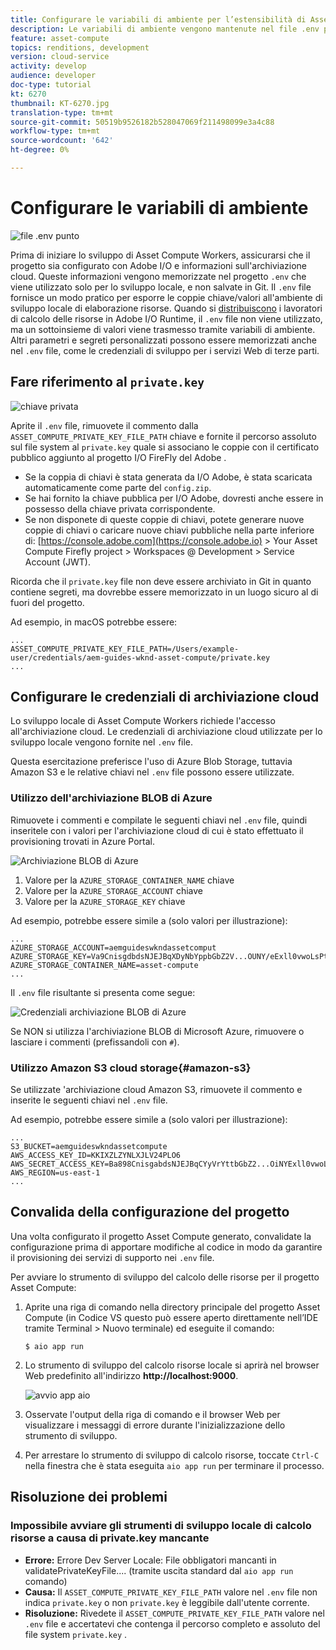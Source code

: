 ```yaml
---
title: Configurare le variabili di ambiente per l’estensibilità di Asset Compute
description: Le variabili di ambiente vengono mantenute nel file .env per lo sviluppo locale e vengono utilizzate per fornire  credenziali di I/O Adobe e le credenziali di archiviazione cloud richieste per lo sviluppo locale.
feature: asset-compute
topics: renditions, development
version: cloud-service
activity: develop
audience: developer
doc-type: tutorial
kt: 6270
thumbnail: KT-6270.jpg
translation-type: tm+mt
source-git-commit: 50519b9526182b528047069f211498099e3a4c88
workflow-type: tm+mt
source-wordcount: '642'
ht-degree: 0%

---
```



# Configurare le variabili di ambiente

![file .env punto](assets/environment-variables/dot-env-file.png)

Prima di iniziare lo sviluppo di Asset Compute Workers, assicurarsi che il progetto sia configurato con  Adobe I/O e informazioni sull&#39;archiviazione cloud. Queste informazioni vengono memorizzate nel progetto `.env` che viene utilizzato solo per lo sviluppo locale, e non salvate in Git. Il `.env` file fornisce un modo pratico per esporre le coppie chiave/valori all&#39;ambiente di sviluppo locale di elaborazione risorse. Quando si [distribuiscono](../deploy/runtime.md) i lavoratori di calcolo delle risorse in Adobe I/O Runtime, il `.env` file non viene utilizzato, ma un sottoinsieme di valori viene trasmesso tramite variabili di ambiente. Altri parametri e segreti personalizzati possono essere memorizzati anche nel `.env` file, come le credenziali di sviluppo per i servizi Web di terze parti.

## Fare riferimento al `private.key`

![chiave privata](assets/environment-variables/private-key.png)

Aprite il `.env` file, rimuovete il commento dalla `ASSET_COMPUTE_PRIVATE_KEY_FILE_PATH` chiave e fornite il percorso assoluto sul file system al `private.key` quale si associano le coppie con il certificato pubblico aggiunto al progetto I/O FireFly del Adobe .

+ Se la coppia di chiavi è stata generata da  I/O Adobe, è stata scaricata automaticamente come parte del `config.zip`.
+ Se hai fornito la chiave pubblica per  I/O Adobe, dovresti anche essere in possesso della chiave privata corrispondente.
+ Se non disponete di queste coppie di chiavi, potete generare nuove coppie di chiavi o caricare nuove chiavi pubbliche nella parte inferiore di:
   [https://console.adobe.com](https://console.adobe.io) > Your Asset Compute Firefly project > Workspaces @ Development > Service Account (JWT).

Ricorda che il `private.key` file non deve essere archiviato in Git in quanto contiene segreti, ma dovrebbe essere memorizzato in un luogo sicuro al di fuori del progetto.

Ad esempio, in macOS potrebbe essere:

```
...
ASSET_COMPUTE_PRIVATE_KEY_FILE_PATH=/Users/example-user/credentials/aem-guides-wknd-asset-compute/private.key
...
```

## Configurare le credenziali di archiviazione cloud

Lo sviluppo locale di Asset Compute Workers richiede l&#39;accesso all&#39;archiviazione [](../set-up/accounts-and-services.md#cloud-storage)cloud. Le credenziali di archiviazione cloud utilizzate per lo sviluppo locale vengono fornite nel `.env` file.

Questa esercitazione preferisce l&#39;uso di Azure Blob Storage, tuttavia  Amazon S3 e le relative chiavi nel `.env` file possono essere utilizzate.

### Utilizzo dell&#39;archiviazione BLOB di Azure

Rimuovete i commenti e compilate le seguenti chiavi nel `.env` file, quindi inseritele con i valori per l&#39;archiviazione cloud di cui è stato effettuato il provisioning trovati in Azure Portal.

![Archiviazione BLOB di Azure](./assets/environment-variables/azure-portal-credentials.png)

1. Valore per la `AZURE_STORAGE_CONTAINER_NAME` chiave
1. Valore per la `AZURE_STORAGE_ACCOUNT` chiave
1. Valore per la `AZURE_STORAGE_KEY` chiave

Ad esempio, potrebbe essere simile a (solo valori per illustrazione):

```
...
AZURE_STORAGE_ACCOUNT=aemguideswkndassetcomput
AZURE_STORAGE_KEY=Va9CnisgdbdsNJEJBqXDyNbYppbGbZ2V...OUNY/eExll0vwoLsPt/OvbM+B7pkUdpEe7zJhg==
AZURE_STORAGE_CONTAINER_NAME=asset-compute
...
```

Il `.env` file risultante si presenta come segue:

![Credenziali archiviazione BLOB di Azure](assets/environment-variables/cloud-storage-credentials.png)

Se NON si utilizza l&#39;archiviazione BLOB di Microsoft Azure, rimuovere o lasciare i commenti (prefissandoli con `#`).

### Utilizzo  Amazon S3 cloud storage{#amazon-s3}

Se utilizzate &#39;archiviazione cloud Amazon S3, rimuovete il commento e inserite le seguenti chiavi nel `.env` file.

Ad esempio, potrebbe essere simile a (solo valori per illustrazione):

```
...
S3_BUCKET=aemguideswkndassetcompute
AWS_ACCESS_KEY_ID=KKIXZLZYNLXJLV24PLO6
AWS_SECRET_ACCESS_KEY=Ba898CnisgabdsNJEJBqCYyVrYttbGbZ2...OiNYExll0vwoLsPtOv
AWS_REGION=us-east-1
...
```

## Convalida della configurazione del progetto

Una volta configurato il progetto Asset Compute generato, convalidate la configurazione prima di apportare modifiche al codice in modo da garantire il provisioning dei servizi di supporto nei `.env` file.

Per avviare lo strumento di sviluppo del calcolo delle risorse per il progetto Asset Compute:

1. Aprite una riga di comando nella directory principale del progetto Asset Compute (in Codice VS questo può essere aperto direttamente nell’IDE tramite Terminal > Nuovo terminale) ed eseguite il comando:

   ```
   $ aio app run
   ```

1. Lo strumento di sviluppo del calcolo risorse locale si aprirà nel browser Web predefinito all&#39;indirizzo __http://localhost:9000__.

   ![avvio app aio](assets/environment-variables/aio-app-run.png)

1. Osservate l&#39;output della riga di comando e il browser Web per visualizzare i messaggi di errore durante l&#39;inizializzazione dello strumento di sviluppo.
1. Per arrestare lo strumento di sviluppo di calcolo risorse, toccate `Ctrl-C` nella finestra che è stata eseguita `aio app run` per terminare il processo.

## Risoluzione dei problemi

### Impossibile avviare gli strumenti di sviluppo locale di calcolo risorse a causa di private.key mancante

+ __Errore:__ Errore Dev Server Locale: File obbligatori mancanti in validatePrivateKeyFile.... (tramite uscita standard dal `aio app run` comando)
+ __Causa:__ Il `ASSET_COMPUTE_PRIVATE_KEY_FILE_PATH` valore nel `.env` file non indica `private.key` o non `private.key` è leggibile dall&#39;utente corrente.
+ __Risoluzione:__ Rivedete il `ASSET_COMPUTE_PRIVATE_KEY_FILE_PATH` valore nel `.env` file e accertatevi che contenga il percorso completo e assoluto del file system `private.key` .
